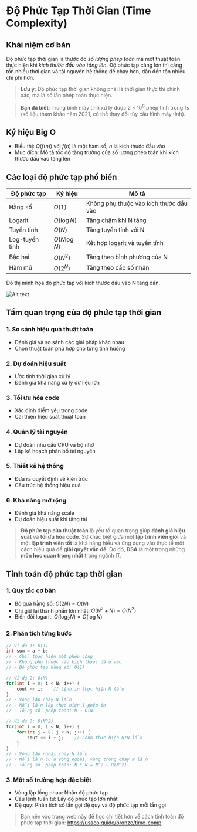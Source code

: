 # Độ Phức Tạp Thời Gian (Time Complexity)

## Khái niệm cơ bản
Độ phức tạp thời gian là thước đo *số lượng phép toán* mà một thuật toán thực hiện khi *kích thước đầu vào tăng lên*. Độ phức tạp càng lớn thì càng tốn nhiều thời gian và tài nguyên hệ thống để chạy hơn, dẫn đến tốn nhiều chi phí hơn.

> **Lưu ý**: Độ phức tạp thời gian không phải là thời gian thực thi chính xác, mà là số lần phép toán thực hiện.

> **Bạn đã biết**: Trung bình máy tính xử lý được $2 \times 10^8$ phép tính trong 1s (số liệu tham khảo năm 2021, có thể thay đổi tùy cấu hình máy tính).

## Ký hiệu Big O
- Biểu thị: $O(f(n))$ với $f(n)$ là một hàm số, $n$ là kích thước đầu vào
- Mục đích: Mô tả tốc độ tăng trưởng của số lượng phép toán khi kích thước đầu vào tăng lên

## Các loại độ phức tạp phổ biến
| Độ phức tạp | Ký hiệu | Mô tả |
|-------------|----------|--------|
| Hằng số | $O(1)$ | Không phụ thuộc vào kích thước đầu vào |
| Logarit | $O(\log N)$ | Tăng chậm khi N tăng |
| Tuyến tính | $O(N)$ | Tăng tuyến tính với N |
| Log-tuyến tính | $O(N \log N)$ | Kết hợp logarit và tuyến tính |
| Bậc hai | $O(N^2)$ | Tăng theo bình phương của N |
| Hàm mũ | $O(2^N)$ | Tăng theo cấp số nhân |
 
Đồ thị minh họa độ phức tạp với kích thước đầu vào N tăng dần.

![Alt text](https://www.ardanlabs.com/images/goinggo/183_figure1.png "Đồ thị độ phức tạp")

## Tầm quan trọng của độ phức tạp thời gian

### 1. So sánh hiệu quả thuật toán
- Đánh giá và so sánh các giải pháp khác nhau
- Chọn thuật toán phù hợp cho từng tình huống

### 2. Dự đoán hiệu suất
- Ước tính thời gian xử lý
- Đánh giá khả năng xử lý dữ liệu lớn

### 3. Tối ưu hóa code
- Xác định điểm yếu trong code
- Cải thiện hiệu suất thuật toán

### 4. Quản lý tài nguyên
- Dự đoán nhu cầu CPU và bộ nhớ
- Lập kế hoạch phân bổ tài nguyên

### 5. Thiết kế hệ thống
- Đưa ra quyết định về kiến trúc
- Cấu trúc hệ thống hiệu quả

### 6. Khả năng mở rộng
- Đánh giá khả năng scale
- Dự đoán hiệu suất khi tăng tải

> **Độ phức tạp của thuật toán** là yếu tố quan trọng giúp **đánh giá hiệu suất** và **tối ưu hóa code**. Sự khác biệt giữa một **lập trình viên giỏi** và một **lập trình viên tốt** là khả năng hiểu và ứng dụng vào thực tế một cách hiệu quả để **giải quyết vấn đề**. Do đó, **DSA** là một trong những **môn học quan trọng nhất** trong ngành IT.

## Tính toán độ phức tạp thời gian

### 1. Quy tắc cơ bản
- Bỏ qua hằng số: $O(2N) = O(N)$
- Chỉ giữ lại thành phần lớn nhất: $O(N^2 + N) = O(N^2)$
- Biến đổi logarit: $O(\log_2 N) = O(\log N)$

### 2. Phân tích từng bước
```cpp
// Ví dụ 1: O(1)
int sum = a + b;
// - Chỉ thực hiện một phép cộng
// - Không phụ thuộc vào kích thước đầu vào
// - Độ phức tạp hằng số O(1)

// Ví dụ 2: O(N)
for(int i = 0; i < N; i++) {
    cout << i;    // Lệnh in thực hiện N lần
}
// - Vòng lặp chạy N lần
// - Mỗi lần lặp thực hiện 1 phép in
// - Tổng số phép toán: N → O(N)

// Ví dụ 3: O(N^2)
for(int i = 0; i < N; i++) {
    for(int j = 0; j < N; j++) {
        cout << i + j;    // Lệnh thực hiện N*N lần
    }
}
// - Vòng lặp ngoài chạy N lần
// - Mỗi lần của vòng ngoài, vòng trong chạy N lần
// - Tổng số phép toán: N * N = N^2 → O(N^2)
```

### 3. Một số trường hợp đặc biệt
- Vòng lặp lồng nhau: Nhân độ phức tạp
- Câu lệnh tuần tự: Lấy độ phức tạp lớn nhất
- Đệ quy: Phân tích số lần gọi đệ quy và độ phức tạp mỗi lần gọi

> Bạn nên vào trang web này để học chi tiết hơn về cách tính toán độ phức tạp thời gian: https://usaco.guide/bronze/time-comp
